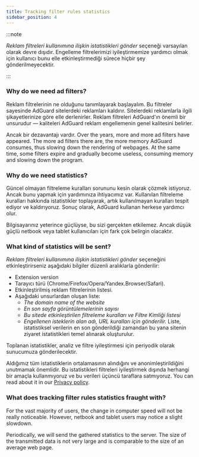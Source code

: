 ```yaml
---
title: Tracking filter rules statistics
sidebar_position: 4
---
```


:::note

*Reklam filtreleri kullanımına ilişkin istatistikleri gönder* seçeneği varsayılan olarak devre dışıdır. Engelleme filtrelerimizi iyileştirmemize yardımcı olmak için kullanıcı bunu elle etkinleştirmediği sürece hiçbir şey gönderilmeyecektir.

:::

### Why do we need ad filters?

Reklam filtrelerinin ne olduğunu tanımlayarak başlayalım. Bu filtreler sayesinde AdGuard sitelerdeki reklamları kaldırır. Sitelerdeki reklamlarla ilgili şikayetlerinize göre elle derlenirler. Reklam filtreleri AdGuard'ın önemli bir unsurudur — kaliteleri AdGuard reklam engellemenin genel kalitesini belirler.

Ancak bir dezavantajı vardır. Over the years, more and more ad filters have appeared. The more ad filters there are, the more memory AdGuard consumes, thus slowing down the rendering of webpages. At the same time, some filters expire and gradually become useless, consuming memory and slowing down the program.

### Why do we need statistics?

Güncel olmayan filtreleme kuralları sorununu kesin olarak çözmek istiyoruz. Ancak bunu yapmak için yardımınıza ihtiyacımız var. Kullanılan filtreleme kuralları hakkında istatistikler toplayarak, artık kullanılmayan kuralları tespit ediyor ve kaldırıyoruz. Sonuç olarak, AdGuard kullanan herkese yardımcı olur.

Bilgisayarınız yeterince güçlüyse, bu sizi gerçekten etkilemez. Ancak düşük güçlü netbook veya tablet kullanıcıları için fark çok belirgin olacaktır.

### What kind of statistics will be sent?

*Reklam filtreleri kullanımına ilişkin istatistikleri gönder* seçeneğini etkinleştirirseniz aşağıdaki bilgiler düzenli aralıklarla gönderilir:

- Extension version
- Tarayıcı türü (Chrome/Firefox/Opera/Yandex.Browser/Safari).
- Etkinleştirilmiş reklam filtrelerinin listesi.
- Aşağıdaki unsurlardan oluşan liste:
    - *The domain name of the website*
    - *En son sayfa görüntülemelerinin sayısı*
    - *Bu sitede etkinleştirilen filtreleme kuralları ve Filtre Kimliği listesi*
    - *Engellenen isteklerin alan adı, URL kuralları için gönderilir.* Liste, istatistiksel verilerin en son gönderildiği zamandan bu yana sitenin ziyaret istatistikleri temel alınarak oluşturulur.

Toplanan istatistikler, analiz ve filtre iyileştirmesi için periyodik olarak sunucumuza gönderilecektir.

Aldığımız tüm istatistiklerin ortalamasının alındığını ve anonimleştirildiğini unutmamak önemlidir. Bu istatistikleri filtreleri iyileştirmek dışında herhangi bir amaçla kullanmıyoruz ve bu verileri üçüncü taraflara satmıyoruz. You can read about it in our [Privacy policy](https://adguard.com/privacy.html).

### What does tracking filter rules statistics fraught with?

For the vast majority of users, the change in computer speed will not be really noticeable. However, netbook and tablet users may notice a slight slowdown.

Periodically, we will send the gathered statistics to the server. The size of the transmitted data is not very large and is comparable to the size of an average web page.
